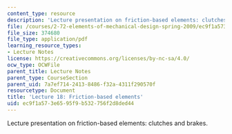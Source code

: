 ```yaml
---
content_type: resource
description: 'Lecture presentation on friction-based elements: clutches and brakes.'
file: /courses/2-72-elements-of-mechanical-design-spring-2009/ec9f1a573e6595f9b532756f2d8ded44_MIT2_72s09_lec18.pdf
file_size: 374680
file_type: application/pdf
learning_resource_types:
- Lecture Notes
license: https://creativecommons.org/licenses/by-nc-sa/4.0/
ocw_type: OCWFile
parent_title: Lecture Notes
parent_type: CourseSection
parent_uid: 7a7ef714-2413-8486-f32a-4311f290570f
resourcetype: Document
title: 'Lecture 18: Friction-based elements'
uid: ec9f1a57-3e65-95f9-b532-756f2d8ded44
---
```

Lecture presentation on friction-based elements: clutches and brakes.